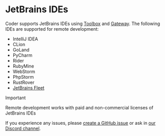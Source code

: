 # JetBrains IDEs

Coder supports JetBrains IDEs using [Toolbox](https://www.jetbrains.com/toolbox/) and [Gateway](https://www.jetbrains.com/remote-development/gateway/). The following
IDEs are supported for remote development:

- IntelliJ IDEA
- CLion
- GoLand
- PyCharm
- Rider
- RubyMine
- WebStorm
- PhpStorm
- RustRover
- [JetBrains Fleet](./fleet.md)

> [!IMPORTANT]
> Remote development works with paid and non-commercial licenses of JetBrains IDEs

<children></children>

If you experience any issues, please
[create a GitHub issue](https://github.com/coder/coder/issues) or ask in
[our Discord channel](https://discord.gg/coder).
